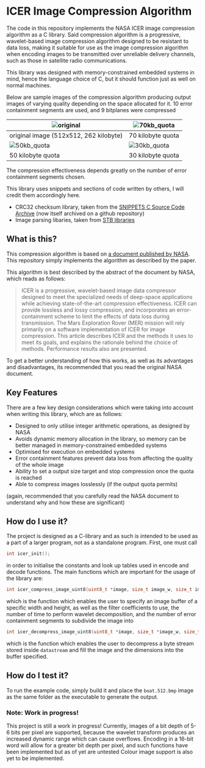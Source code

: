 # ICER Image Compression Algorithm

The code in this repository implements the NASA ICER image compression algorithm as a C library. Said compression algorithm is a progressive, wavelet-based image compression algorithm designed to be resistant to data loss, making it suitable for use as the image compression algorithm when encoding images to be transmitted over unreliable delivery channels, such as those in satellite radio communications.

This library was designed with memory-constrained embedded systems in mind, hence the language choice of C, but it should function just as well on normal machines.



Below are sample images of the compression algorithm producing output images of varying quality depending on the space allocated for it. 10 error containment segments are used, and 9 bitplanes were compressed

| ![original](https://github.com/TheRealOrange/icer_compression/blob/master/assets/original.bmp?raw=true)     | ![70kb_quota](https://github.com/TheRealOrange/icer_compression/blob/master/assets/70kb_quota.bmp?raw=true) |
|-------------------------------------------------------------------------------------------------------------| -------------------------------------- |
| original image (512x512, 262 kilobyte)                                                                      | 70 kilobyte quota                      |
| ![50kb_quota](https://github.com/TheRealOrange/icer_compression/blob/master/assets/50kb_quota.bmp?raw=true) | ![30kb_quota](https://github.com/TheRealOrange/icer_compression/blob/master/assets/30kb_quota.bmp?raw=true) |
| 50 kilobyte quota                                                                                           | 30 kilobyte quota                      |

The compression effectiveness depends greatly on the number of error containment segments chosen.

This library uses snippets and sections of code written by others, I will credit them accordingly here.

- CRC32 checksum library, taken from the [SNIPPETS C Source Code Archive](https://github.com/vonj/snippets.org) (now itself archived on a github repository)
- Image parsing libaries, taken from [STB libraries](https://github.com/nothings/stb)



## What is this?

This compression algorithm is based on [a document published by NASA](https://ipnpr.jpl.nasa.gov/progress_report/42-155/155J.pdf). This repository simply implements the algorithm as described by the paper. 

This algorithm is best described by the abstract of the document by NASA, which reads as follows:

> ICER is a progressive, wavelet-based image data compressor designed to meet the specialized needs of deep-space applications while achieving state-of-the-art compression effectiveness. ICER can provide lossless and lossy compression, and incorporates an error-containment scheme to limit the effects of data loss during transmission. The Mars Exploration Rover (MER) mission will rely primarily on a software implementation of ICER for image compression. This article describes ICER and the methods it uses to meet its goals, and explains the rationale behind the choice of methods. Performance results also are presented.

To get a better understanding of how this works, as well as its advantages and disadvantages, its recommended that you read the original NASA document.



## Key Features

There are a few key design considerations which were taking into account when writing this library, which are as follows:

- Designed to only utilise integer arithmetic operations, as designed by NASA
- Avoids dynamic memory allocation in the library, so memory can be better managed in memory-constrained embedded systems
- Optimised for execution on embedded systems
- Error containment features prevent data loss from affecting the quality of the whole image
- Ability to set a output size target and stop compression once the quota is reached
- Able to compress images losslessly (if the output quota permits)

(again, recommended that you carefully read the NASA document to understand why and how these are significant)



## How do I use it?

The project is designed as a C-library and as such is intended to be used as a part of a larger program, not as a standalone program. First, one must call 

```c
int icer_init();
```

in order to initialise the constants and look up tables used in encode and decode functions. The main functions which are important for the usage of the library are:

```c
int icer_compress_image_uint8(uint8_t *image, size_t image_w, size_t image_h, uint8_t stages, enum icer_filter_types filt, uint8_t segments, icer_output_data_buf_typedef *output_data);
```

which is the function which enables the user to specify an image buffer of a specific width and height, as well as the filter coefficients to use, the number of time to perform wavelet decomposition, and the number of error containment segments to subdivide the image into

```c
int icer_decompress_image_uint8(uint8_t *image, size_t *image_w, size_t *image_h, size_t image_bufsize, uint8_t *datastream, size_t data_length, uint8_t stages, enum icer_filter_types filt, uint8_t segments);
```

which is the function which enables the user to decompress a byte stream stored inside `datastream` and fill the image and the dimensions into the buffer specified.



## How do I test it?

To run the example code, simply build it and place the `boat.512.bmp` image as the same folder as the executable to generate the output.



### Note: Work in progress!

This project is still a work in progress! Currently, images of a bit depth of 5-6 bits per pixel are supported, because the wavelet transform produces an increased dynamic range which can cause overflows. Encoding in a 16-bit word will allow for a greater bit depth per pixel, and such functions have been implemented but as of yet are untested Colour image support is also yet to be implemented.

